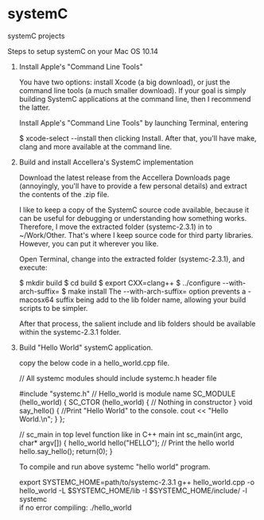 # systemC
systemC projects

Steps to setup systemC on your Mac OS 10.14 

1. Install Apple's "Command Line Tools"

	You have two options: install Xcode (a big download), or just the command line tools (a much smaller download). 
	If your goal is simply building SystemC applications at the command line, then I recommend the latter.

	Install Apple's "Command Line Tools" by launching Terminal, entering

	$ xcode-select --install
	then clicking Install. After that, you'll have make, clang and more available at the command line. 

2. Build and install Accellera's SystemC implementation

	Download the latest release from the Accellera Downloads page (annoyingly, you'll have to provide a few personal details) and extract the contents of the .zip file.

	I like to keep a copy of the SystemC source code available, because it can be useful for debugging or understanding how something works. Therefore, I move the extracted folder (systemc-2.3.1) in		to ~/Work/Other. That's where I keep source code for third party libraries. However, you can put it wherever you like.

	Open Terminal, change into the extracted folder (systemc-2.3.1), and execute:

	$ mkdir build
	$ cd build
	$ export CXX=clang++
	$ ../configure --with-arch-suffix=
	$ make install
	The --with-arch-suffix= option prevents a -macosx64 suffix being add to the lib folder name, allowing your build scripts to be simpler.

	After that process, the salient include and lib folders should be available within the systemc-2.3.1 folder.


3. 	Build "Hello World" systemC application.

	copy the below code in a hello_world.cpp file.

	// All systemc modules should include systemc.h header file
	
	#include "systemc.h"
	// Hello_world is module name
	SC_MODULE (hello_world) {
	  SC_CTOR (hello_world) {
	    // Nothing in constructor 
	  }
	  void say_hello() {
	    //Print "Hello World" to the console.
	    cout << "Hello World.\n";
	  }
	};

	// sc_main in top level function like in C++ main
	int sc_main(int argc, char* argv[]) {
	  hello_world hello("HELLO");
	  // Print the hello world
	  hello.say_hello();
	  return(0);
	}


	To compile and run above systemc "hello world" program.

	export SYSTEMC_HOME=path/to/systemc-2.3.1
	g++ hello_world.cpp -o hello_world -L $SYSTEMC_HOME/lib  -I $SYSTEMC_HOME/include/ -l systemc 		
	if no error compiling:
        ./hello_world
